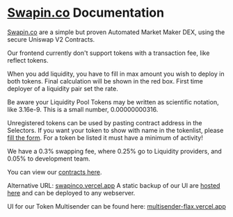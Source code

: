 # [Swapin.co](https://Swapin.co/) Documentation

[Swapin.co](https://Swapin.co/) are a simple but proven Automated Market Maker DEX, using the secure Uniswap V2 Contracts.

Our frontend currently don't support tokens with a transaction fee, like reflect tokens.

When you add liquidity, you have to fill in max amount you wish to deploy in both tokens. Final calculation will be shown in the red box. 
First time deployer of a liquidity pair set the rate.

Be aware your Liquidity Pool Tokens may be written as scientific notation, like 3.16e-9. This is a small number, 0.00000000316. 

Unregistered tokens can be used by pasting contract address in the Selectors. 
If you want your token to show with name in the tokenlist, please [fill the form](https://forms.gle/qFdcJTx13Qt13LHJA). For a token be listed it must have a minimum of activity!

We have a 0.3% swapping fee, where 0.25% go to Liquidity providers, and 0.05% to development team.

You can view our [contracts here](https://github.com/swapinco/contracts).

Alternative URL:  [swapinco.vercel.app](https://swapinco.vercel.app/)
A static backup of our UI are [hosted here](https://github.com/swapinco/frontend) and can be deployed to any webserver.

UI for our Token Multisender can be found here: [multisender-flax.vercel.app](https://multisender-flax.vercel.app/)
